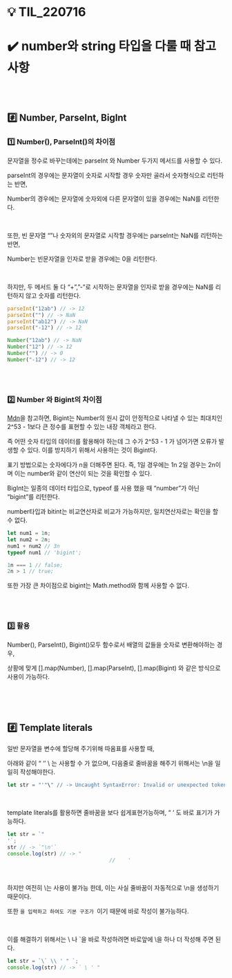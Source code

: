 # 💡 TIL_220716

# ✔️ number와 string 타입을 다룰 때 참고사항

<br><br>

## #️⃣ Number, ParseInt, BigInt

### 1️⃣ Number(), ParseInt()의 차이점

문자열을 정수로 바꾸는데에는 parseInt 와 Number 두가지 메서드를 사용할 수 있다.

parseInt의 경우에는 문자열이 숫자로 시작할 경우 숫자만 골라서 숫자형식으로 리턴하는 반면,

Number의 경우에는 문자열에 숫자외에 다른 문자열이 있을 경우에는 NaN를 리턴한다.

<br>

또한, 빈 문자열 “”나 숫자외의 문자열로 시작할 경우에는 parseInt는 NaN를 리턴하는 반면,

Number는 빈문자열을 인자로 받을 경우에는 0을 리턴한다.

<br>

하지만, 두 메서드 둘 다 “+”,”-”로 시작하는 문자열을 인자로 받을 경우에는 NaN를 리턴하지 않고 숫자를 리턴한다. 

```jsx
parseInt("12ab") // -> 12
parseInt("") // -> NaN
parseInt("ab12") // -> NaN
parseInt("-12") // -> 12

Number("12ab") // -> NaN
Number("12") // -> 12
Number("") // -> 0
Number("-12") // -> 12
```

<br><br>

### 2️⃣ Number 와 Bigint의 차이점

[Mdn](https://developer.mozilla.org/ko/docs/Web/JavaScript/Reference/Global_Objects/parseInt)을 참고하면, Bigint는 Number의 원시 값이 안정적으로 나타낼 수 있는 최대치인 2^53 - 1보다 큰 정수를 표현할 수 있는 내장 객체라고 한다. 

즉 어떤 숫자 타입의 데이터를 활용해야 하는데 그 수가 2^53 - 1 가 넘어가면 오류가 발생할 수 있다. 이를 방지하기 위해서 사용하는 것이 Bigint다.

표기 방법으로는 숫자에다가 n을 더해주면 된다. 즉,  1일 경우에는 1n  2일 경우는 2n이며 이는 number와 같이 연산이 되는 것을 확인할 수 있다.

BigInt는 일종의 데이터 타입으로, typeof 를 사용 했을 때 “number”가 아닌 “bigint”를 리턴한다.

number타입과 bitint는 비교연산자로 비교가 가능하지만, 일치연산자로는 확인을 할 수 없다.

```jsx
let num1 = 1n;
let num2 = 2n;
num1 + num2 // 3n
typeof num1 // 'bigint';

1n === 1 // false;
2n > 1 // true;
```

또한 가장 큰 차이점으로 bigint는 Math.method와 함께 사용할 수 없다.

<br><br>

### 3️⃣ 활용

Number(), ParseInt(), Bigint()모두 함수로서 배열의 값들을 숫자로 변환해야하는 경우,

상황에 맞게 [].map(Number), [].map(ParseInt), [].map(Bigint) 와 같은 방식으로 사용이 가능하다.

<br><br><br>

## #️⃣ **Template literals**

일반 문자열을 변수에 할당해 주기위해 따옴표를 사용할 때, 

아래와 같이 “ ‘’ \ 는 사용할 수 가 없으며, 다음줄로 줄바꿈을 해주기 위해서는 \n을 일일히 작성해야한다.

```jsx
let str = "'"\" // -> Uncaught SyntaxError: Invalid or unexpected token
```

<br>

template literals를 활용하면 줄바꿈을 보다 쉽게표현가능하며, “ ‘ 도 바로 표기가 가능하다.

```jsx
let str = `"
'`;
str // -> `"\n'`
console.log(str) // -> "
								 //	   '
```

<br>

하지만 여전히 \는 사용이 불가능 한데, 이는 사실 줄바꿈이 자동적으로 \n을 생성하기 때문이다.

또한 `을 입력하고 하여도 기본 구조가 `이기 때문에 바로 작성이 불가능하다.

<br>

이를 해결하기 위해서는 \ 나 `을 바로 작성하려면 바로앞에 \을 하나 더 작성해 주면 된다.

```jsx
let str = `\` \\ ' " `;
console.log(str) // -> ` \ ' "
```